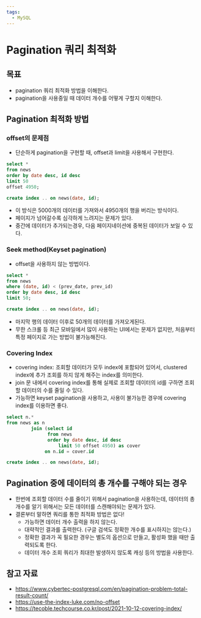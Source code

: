 ```yaml
---
tags:
  - MySQL
---
```

# Pagination 쿼리 최적화

## 목표

- pagination 쿼리 최적화 방법을 이해한다.
- pagination을 사용중일 때 데이터 개수를 어떻게 구할지 이해한다.

## Pagination 최적화 방법

### offset의 문제점

- 단순하게 pagination을 구현할 때, offset과 limit을 사용해서 구현한다.

```sql
select *
from news
order by date desc, id desc
limit 50
offset 4950;

create index .. on news(date, id);
```

- 이 방식은 5000개의 데이터를 가져와서 4950개의 행을 버리는 방식이다.
- 페이지가 넘어갈수록 심각하게 느려지는 문제가 있다.
- 중간에 데이터가 추가되는경우, 다음 페이지네이션에 중복된 데이터가 보일 수 있다.

### Seek method(Keyset pagination)

- offset을 사용하지 않는 방법이다.

```sql
select *
from news
where (date, id) < (prev_date, prev_id)
order by date desc, id desc
limit 50;

create index .. on news(date, id);
```

- 마지막 행의 데이터 이후로 50개의 데이터를 가져오게된다.
- 무한 스크롤 등 최근 모바일에서 많이 사용하는 UI에서는 문제가 없지만, 처음부터 특정 페이지로 가는 방법이 불가능해진다.

### Covering Index

- covering index: 조회할 데이터가 모두 index에 포함되어 있어서, clustered index에 추가 조회를 하지 않게 해주는 index를 의미한다.
- join 문 내에서 covering index를 통해 실제로 조회할 데이터의 id를 구하면 조회할 데이터의 수를 줄일 수 있다.
- 가능하면 keyset pagination을 사용하고, 사용이 불가능한 경우에 covering index를 이용하면 좋다.

```sql
select n.*  
from news as n  
         join (select id  
               from news  
               order by date desc, id desc  
                   limit 50 offset 4950) as cover  
              on n.id = cover.id

create index .. on news(date, id);
```

## Pagination 중에 데이터의 총 개수를 구해야 되는 경우

- 한번에 조회할 데이터 수를 줄이기 위해서 pagination을 사용하는데, 데이터의 총 개수를 알기 위해서는 모든 데이터를 스캔해야되는 문제가 있다.
- 결론부터 말하면 쿼리를 통한 최적화 방법은 없다!
	- 가능하면 데이터 개수 출력을 하지 않는다.
	- 대략적인 결과를 출력한다. (구글 검색도 정확한 개수를 표시하지는 않는다.)
	- 정확한 결과가 꼭 필요한 경우는 별도의 옵션으로 만들고, 활성화 했을 때만 출력되도록 한다.
	- 데이터 개수 조회 쿼리가 최대한 발생하지 않도록 캐싱 등의 방법을 사용한다.

## 참고 자료

- https://www.cybertec-postgresql.com/en/pagination-problem-total-result-count/
- https://use-the-index-luke.com/no-offset
- https://tecoble.techcourse.co.kr/post/2021-10-12-covering-index/

